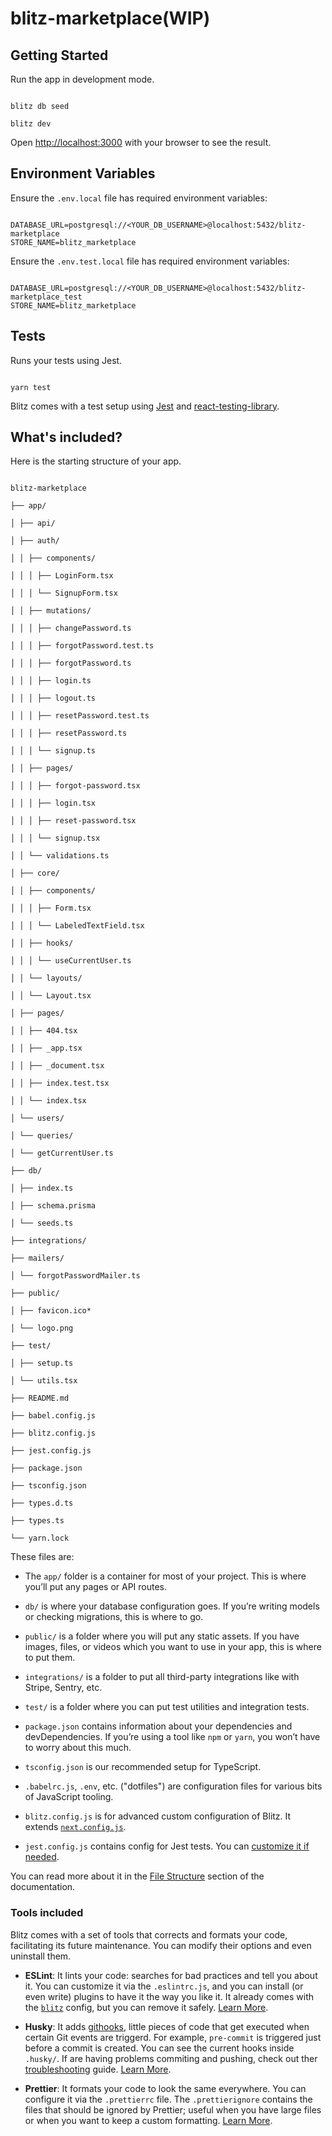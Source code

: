 # **blitz-marketplace(WIP)**

## Getting Started

Run the app in development mode.

```

blitz db seed

blitz dev

```

Open [http://localhost:3000](http://localhost:3000) with your browser to see the result.

## Environment Variables

Ensure the `.env.local` file has required environment variables:

```

DATABASE_URL=postgresql://<YOUR_DB_USERNAME>@localhost:5432/blitz-marketplace
STORE_NAME=blitz_marketplace

```

Ensure the `.env.test.local` file has required environment variables:

```

DATABASE_URL=postgresql://<YOUR_DB_USERNAME>@localhost:5432/blitz-marketplace_test
STORE_NAME=blitz_marketplace

```

## Tests

Runs your tests using Jest.

```

yarn test

```

Blitz comes with a test setup using [Jest](https://jestjs.io/) and [react-testing-library](https://testing-library.com/).

## What's included?

Here is the starting structure of your app.

```

blitz-marketplace

├── app/

│ ├── api/

│ ├── auth/

│ │ ├── components/

│ │ │ ├── LoginForm.tsx

│ │ │ └── SignupForm.tsx

│ │ ├── mutations/

│ │ │ ├── changePassword.ts

│ │ │ ├── forgotPassword.test.ts

│ │ │ ├── forgotPassword.ts

│ │ │ ├── login.ts

│ │ │ ├── logout.ts

│ │ │ ├── resetPassword.test.ts

│ │ │ ├── resetPassword.ts

│ │ │ └── signup.ts

│ │ ├── pages/

│ │ │ ├── forgot-password.tsx

│ │ │ ├── login.tsx

│ │ │ ├── reset-password.tsx

│ │ │ └── signup.tsx

│ │ └── validations.ts

│ ├── core/

│ │ ├── components/

│ │ │ ├── Form.tsx

│ │ │ └── LabeledTextField.tsx

│ │ ├── hooks/

│ │ │ └── useCurrentUser.ts

│ │ └── layouts/

│ │ └── Layout.tsx

│ ├── pages/

│ │ ├── 404.tsx

│ │ ├── _app.tsx

│ │ ├── _document.tsx

│ │ ├── index.test.tsx

│ │ └── index.tsx

│ └── users/

│ └── queries/

│ └── getCurrentUser.ts

├── db/

│ ├── index.ts

│ ├── schema.prisma

│ └── seeds.ts

├── integrations/

├── mailers/

│ └── forgotPasswordMailer.ts

├── public/

│ ├── favicon.ico*

│ └── logo.png

├── test/

│ ├── setup.ts

│ └── utils.tsx

├── README.md

├── babel.config.js

├── blitz.config.js

├── jest.config.js

├── package.json

├── tsconfig.json

├── types.d.ts

├── types.ts

└── yarn.lock

```

These files are:

- The `app/` folder is a container for most of your project. This is where you’ll put any pages or API routes.

- `db/` is where your database configuration goes. If you’re writing models or checking migrations, this is where to go.

- `public/` is a folder where you will put any static assets. If you have images, files, or videos which you want to use in your app, this is where to put them.

- `integrations/` is a folder to put all third-party integrations like with Stripe, Sentry, etc.

- `test/` is a folder where you can put test utilities and integration tests.

- `package.json` contains information about your dependencies and devDependencies. If you’re using a tool like `npm` or `yarn`, you won’t have to worry about this much.

- `tsconfig.json` is our recommended setup for TypeScript.

- `.babelrc.js`, `.env`, etc. ("dotfiles") are configuration files for various bits of JavaScript tooling.

- `blitz.config.js` is for advanced custom configuration of Blitz. It extends [`next.config.js`](https://nextjs.org/docs/api-reference/next.config.js/introduction).

- `jest.config.js` contains config for Jest tests. You can [customize it if needed](https://jestjs.io/docs/en/configuration).

You can read more about it in the [File Structure](https://blitzjs.com/docs/file-structure) section of the documentation.

### Tools included

Blitz comes with a set of tools that corrects and formats your code, facilitating its future maintenance. You can modify their options and even uninstall them.

- **ESLint**: It lints your code: searches for bad practices and tell you about it. You can customize it via the `.eslintrc.js`, and you can install (or even write) plugins to have it the way you like it. It already comes with the [`blitz`](https://github.com/blitz-js/blitz/tree/canary/packages/eslint-config) config, but you can remove it safely. [Learn More](https://eslint.org).

- **Husky**: It adds [githooks](https://git-scm.com/docs/githooks), little pieces of code that get executed when certain Git events are triggerd. For example, `pre-commit` is triggered just before a commit is created. You can see the current hooks inside `.husky/`. If are having problems commiting and pushing, check out ther [troubleshooting](https://typicode.github.io/husky/#/?id=troubleshoot) guide. [Learn More](https://typicode.github.io/husky).

- **Prettier**: It formats your code to look the same everywhere. You can configure it via the `.prettierrc` file. The `.prettierignore` contains the files that should be ignored by Prettier; useful when you have large files or when you want to keep a custom formatting. [Learn More](https://prettier.io).
